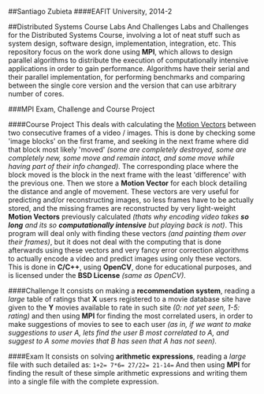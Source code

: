 ##Santiago Zubieta
####EAFIT University, 2014-2

##Distributed Systems Course Labs And Challenges
Labs and Challenges for the Distributed Systems Course, involving a lot of neat stuff such as system design, software design, implementation, integration, etc. This repository focus on the work done using **MPI**, which allows to design parallel algorithms to distribute the execution of computationally intensive applications in order to gain performance. Algorithms have their serial and their parallel implementation, for performing benchmarks and comparing between the single core version and the version that can use arbitrary number of cores.

###MPI Exam, Challenge and Course Project

####Course Project
This deals with calculating the [Motion Vectors](http://en.wikipedia.org/wiki/Motion_vector) between two consecutive frames of a video / images. This is done by checking some 'image blocks' on the first frame, and seeking in the next frame where did that block most likely 'moved' *(some are completely destroyed, some are completely new, some move and remain intact, and some move while having part of their info changed)*. The corresponding place where the block moved is the block in the next frame with the least 'difference' with the previous one. Then we store a **Motion Vector** for each block detailing the distance and angle of movement. These vectors are very useful for predicting and/or reconstructing images, so less frames have to be actually stored, and the missing frames are reconstructed by very light-weight **Motion Vectors** previously calculated *(thats why encoding video takes **so long** and its so **computationally intensive** but playing back is not)*. This program will deal only with finding these vectors *(and painting them over their frames)*, but it does not deal with the computing that is done afterwards using these vectors and very fancy error correction algorithms to actually encode a video and predict images using only these vectors. This is done in **C/C++**, using **OpenCV**, done for educational purposes, and is licensed under the **BSD License** *(same as OpenCV)*.

####Challenge
It consists on making a **recommendation system**, reading a *large* table of ratings that **X** users registered to a movie database site have given to the **Y** movies available to rate in such site *(0: not yet seen, 1-5: rating)* and then using **MPI** for finding the most correlated users, in order to make suggestions of movies to see to each user *(as in, if we want to make suggestions to user A, lets find the user B most correlated to A, and suggest to A some movies that B has seen that A has not seen).*

####Exam
It consists on solving **arithmetic expressions**, reading a *large* file with such detailed as:
``
1+2=
7*6=
27/22=
21-14=
``
And then using **MPI** for finding the result of these simple arithmetic expressions and writing them into a single file with the complete expression.
